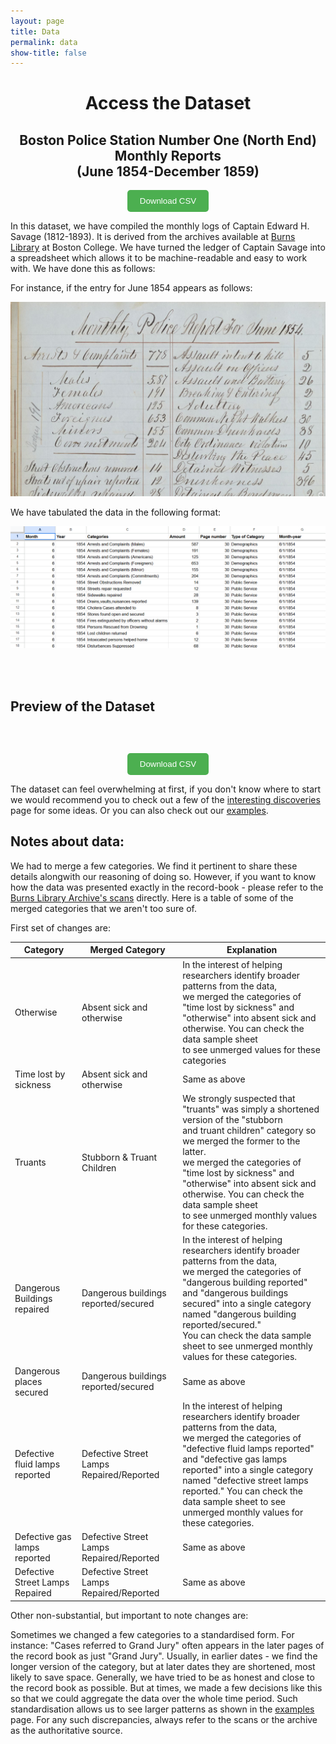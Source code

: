 ```yaml
---
layout: page
title: Data
permalink: data
show-title: false
---
```


<center><h1> Access the Dataset </h1></center>

<center><h2>Boston Police Station Number One (North End) Monthly Reports <br> (June 1854-December 1859)</h2></center>

<center><a href="https://raw.githubusercontent.com/BCDigSchol/policedata/main/data/data_download.zip" target="_blank" rel="noopener" title="Download the Zip file">
  <button style="padding: 10px 20px; background-color: #4CAF50; color: white; border: none; border-radius: 5px; cursor: pointer;">
Download CSV
  </button>
</a>
</center>


In this dataset, we have compiled the  monthly logs of Captain Edward H. Savage (1812-1893). It is derived from the archives available at [Burns Library](https://libguides.bc.edu/burns) at Boston College. We have turned the ledger of Captain Savage into a spreadsheet which allows it to be machine-readable and easy to work with. We have done this as follows:  

For instance, if the entry for June 1854 appears as follows: 

<p align="center">
    <img src="assets/img/archive_screenshot.png" />
</p>


We have tabulated the data in the following format:

<p align="center">
    <img src="assets/img/data_screenshot.png" />
</p>

<p><br><br></p>

## Preview of the Dataset

<table id="data-table" class="display"></table>

<link rel="stylesheet" href="https://cdn.datatables.net/1.13.6/css/jquery.dataTables.min.css">
<script src="https://code.jquery.com/jquery-3.7.0.min.js"></script>
<script src="https://cdn.datatables.net/1.13.6/js/jquery.dataTables.min.js"></script>

<script>
fetch('{{ "/data/data.json" | relative_url }}')
  .then(response => response.json())
  .then(data => {
    const columns = Object.keys(data[0]).map(key => ({ title: key, data: key }));
    $('#data-table').DataTable({
      data: data,
      columns: columns,
      pageLength: 25,
      lengthMenu: [10, 25, 50, 100],
    });
  });
</script>

<p> <br> </p>


<center><a href="https://raw.githubusercontent.com/BCDigSchol/policedata/main/data/data_download.zip" target="_blank" rel="noopener" title="Download the Zip file">
  <button style="padding: 10px 20px; background-color: #4CAF50; color: white; border: none; border-radius: 5px; cursor: pointer;">
Download CSV
  </button>
</a>
</center>


The dataset can feel overwhelming at first, if you don't know where to start we would recommend you to check out a few of the [interesting discoveries](/policedata/interesting_discoveries) page for some ideas. Or you can also check out our [examples](/policedata/example1).




    

## Notes about data:

We had to merge a few categories. We find it pertinent to share these details alongwith our reasoning of doing so. 
However, if you want to know how the data was presented exactly in the record-book - please refer to the [Burns Library Archive's scans](https://findingaids.bc.edu/repositories/2/archival_objects/47581) directly. Here is a table of some of the merged categories that we aren't too sure of. 

First set of changes are:

| Category | Merged Category | Explanation |
|---|---|---|
| Otherwise | Absent sick and otherwise | In the interest of helping researchers identify broader patterns from the data, <br>we merged the categories of "time lost by sickness" and <br>"otherwise" into absent sick and otherwise. You can check the data sample sheet <br>to see unmerged values for these categories |
| Time lost by sickness | Absent sick and otherwise | Same as above |
| Truants | Stubborn & Truant Children | We strongly suspected that "truants" was simply a shortened version of the "stubborn<br>and truant children" category so we merged the former to the latter. <br>we merged the categories of "time lost by sickness" and <br>"otherwise" into absent sick and otherwise. You can check the data sample sheet <br>to see unmerged monthly values for these categories. |
| Dangerous Buildings repaired | Dangerous buildings reported/secured | In the interest of helping researchers identify broader patterns from the data, <br>we merged the categories of "dangerous building reported" and "dangerous buildings <br>secured" into a single category named "dangerous building reported/secured."  <br>You can check the data sample sheet  to see unmerged monthly values for these categories. |
| Dangerous places secured | Dangerous buildings reported/secured | Same as above |
| Defective fluid lamps reported | Defective Street Lamps Repaired/Reported | In the interest of helping researchers identify broader patterns from the data, <br>we merged the categories of "defective fluid lamps reported" and  "defective gas lamps reported" into a single category <br>named "defective street lamps reported."  You can check the data sample sheet to see <br>unmerged monthly values for these categories. |
| Defective gas lamps reported | Defective Street Lamps Repaired/Reported | Same as above |
| Defective Street Lamps Repaired | Defective Street Lamps Repaired/Reported | Same as above |


Other non-substantial, but important to note changes are:

Sometimes we changed a few categories to a standardised form. For instance: "Cases referred to Grand Jury" often appears in the later pages of the record book as just "Grand Jury". Usually, in earlier dates - we find the longer version of the category, but at later dates they are shortened, most likely to save space. Generally, we have tried to be as honest and close to the record book as possible. But at times, we made a few decisions like this so that we could aggregate the data over the whole time period. Such standardisation allows us to see larger patterns as shown in the [examples](/policedata/example1) page. For any such discrepancies, always refer to the scans or the archive as the authoritative source.  
